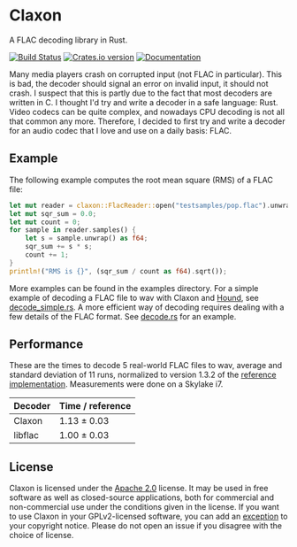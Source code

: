 Claxon
======

A FLAC decoding library in Rust.

[![Build Status][ci-img]][ci]
[![Crates.io version][crate-img]][crate]
[![Documentation][docs-img]][docs]

Many media players crash on corrupted input (not FLAC in particular). This is
bad, the decoder should signal an error on invalid input, it should not crash.
I suspect that this is partly due to the fact that most decoders are written in
C. I thought I'd try and write a decoder in a safe language: Rust. Video codecs
can be quite complex, and nowadays CPU decoding is not all that common any more.
Therefore, I decided to first try and write a decoder for an audio codec that I
love and use on a daily basis: FLAC.

Example
-------
The following example computes the root mean square (RMS) of a FLAC file:

```rust
let mut reader = claxon::FlacReader::open("testsamples/pop.flac").unwrap();
let mut sqr_sum = 0.0;
let mut count = 0;
for sample in reader.samples() {
    let s = sample.unwrap() as f64;
    sqr_sum += s * s;
    count += 1;
}
println!("RMS is {}", (sqr_sum / count as f64).sqrt());
```

More examples can be found in the examples directory. For a simple example
of decoding a FLAC file to wav with Claxon and [Hound][hound], see
[decode_simple.rs](examples/decode_simple.rs). A more efficient way
of decoding requires dealing with a few details of the FLAC format.
See [decode.rs](examples/decode.rs) for an example.

Performance
-----------

These are the times to decode 5 real-world FLAC files to wav, average and
standard deviation of 11 runs, normalized to version 1.3.2 of the [reference
implementation][ref-flac]. Measurements were done on a Skylake i7.

| Decoder | Time / reference |
| ------- | ---------------- |
| Claxon  | 1.13 ± 0.03      |
| libflac | 1.00 ± 0.03      |

License
-------
Claxon is licensed under the [Apache 2.0][apache2] license. It may be used in
free software as well as closed-source applications, both for commercial and
non-commercial use under the conditions given in the license. If you want to
use Claxon in your GPLv2-licensed software, you can add an [exception][except]
to your copyright notice. Please do not open an issue if you disagree with the
choice of license.

[ci-img]:    https://travis-ci.org/ruuda/claxon.svg?branch=master
[ci]:        https://travis-ci.org/ruuda/claxon
[crate-img]: https://img.shields.io/crates/v/claxon.svg
[crate]:     https://crates.io/crates/claxon
[docs-img]:  https://img.shields.io/badge/docs-online-blue.svg
[docs]:      https://docs.rs/claxon
[hound]:     https://github.com/ruuda/hound
[ref-flac]:  https://git.xiph.org/?p=flac.git
[apache2]:   https://www.apache.org/licenses/LICENSE-2.0
[except]:    https://www.gnu.org/licenses/gpl-faq.html#GPLIncompatibleLibs
